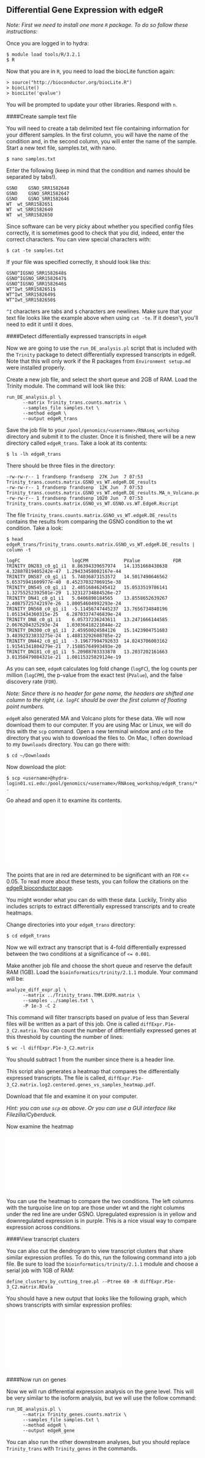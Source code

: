 ## Differential Gene Expression with edgeR

_Note: First we need to install one more ```R``` package. To do so follow these instructions:_

Once you are logged in to hydra:

```
$ module load tools/R/3.2.1
$ R
```

Now that you are in ```R```, you need to load the biocLite function again:

```
> source("http://bioconductor.org/biocLite.R")
> biocLite()
> biocLite('qvalue')
```

You will be prompted to update your other libraries. Respond with ```n```.

####Create sample text file

You will need to create a tab delimited text file containing information for your different samples. In the first column, you will have the name of the condition and, in the second column, you will enter the name of the sample. Start a new text file, samples.txt, with nano.

```
$ nano samples.txt
```

Enter the following (keep in mind that the condition and names should be separated by tabs!).

```
GSNO	GSNO_SRR1582648
GSNO	GSNO_SRR1582647
GSNO	GSNO_SRR1582646
WT	wt_SRR1582651
WT	wt_SRR1582649
WT	wt_SRR1582650
```

Since software can be very picky about whether you specified config files correctly, it is sometimes good to check that you did, indeed, enter the correct characters. You can view special characters with:

```
$ cat -te samples.txt
```

If your file was specified correctly, it should look like this:

```
GSNO^IGSNO_SRR1582648$
GSNO^IGSNO_SRR1582647$
GSNO^IGSNO_SRR1582646$
WT^Iwt_SRR1582651$
WT^Iwt_SRR1582649$
WT^Iwt_SRR1582650$
```

```^I``` characters are tabs and ```$``` characters are newlines. Make sure that your text file looks like the example above when using ```cat -te```. If it doesn't, you'll need to edit it until it does.

####Detect differentially expressed transcripts in ```edgeR```

Now we are going to use the ```run_DE_analysis.pl``` script that is included with the ```Trinity``` package to detect differentially expressed transcripts in edgeR. Note that this will only work if the R packages from ```Environment setup.md``` were installed properly.

Create a new job file, and select the short queue and 2GB of RAM. Load the Trinity module. The command will look like this:

```
run_DE_analysis.pl \
      --matrix Trinity_trans.counts.matrix \
      --samples_file samples.txt \
      --method edgeR \
      --output edgeR_trans
```

Save the job file to your ```/pool/genomics/<username>/RNAseq_workshop``` directory and submit it to the cluster. Once it is finished, there will be a new directory called ```edgeR_trans```. Take a look at its contents:

```
$ ls -lh edgeR_trans
```

There should be three files in the directory:

```
-rw-rw-r-- 1 frandsenp frandsenp  27K Jun  7 07:53 Trinity_trans.counts.matrix.GSNO_vs_WT.edgeR.DE_results
-rw-rw-r-- 1 frandsenp frandsenp  12K Jun  7 07:53 Trinity_trans.counts.matrix.GSNO_vs_WT.edgeR.DE_results.MA_n_Volcano.pdf
-rw-rw-r-- 1 frandsenp frandsenp 1020 Jun  7 07:53 Trinity_trans.counts.matrix.GSNO_vs_WT.GSNO.vs.WT.EdgeR.Rscript
```

The file ```Trinity_trans.counts.matrix.GSNO_vs_WT.edgeR.DE_results``` contains the results from comparing the GSNO condition to the wt condition. Take a look:

```
$ head edgeR_trans/Trinity_trans.counts.matrix.GSNO_vs_WT.edgeR.DE_results | column -t
```


```
logFC                   logCPM             PValue            FDR
TRINITY_DN283_c0_g1_i1  8.86394339657974   14.1351668438638  4.32887819405242e-47  1.29433458002167e-44
TRINITY_DN587_c0_g1_i1  5.74036873153572   14.5017490646562  5.65375941609977e-40  8.45237032706915e-38
TRINITY_DN545_c0_g1_i1  2.48516846245412   15.0533519786141  1.32755252392501e-29  1.32312734884526e-27
TRINITY_DN41_c0_g1_i1   5.0406890184565    13.8558652639267  2.40875725742197e-26  1.80054604992293e-24
TRINITY_DN568_c0_g1_i1  -5.11456747445237  13.7656734840196  1.0513434360315e-25   6.28703374746839e-24
TRINITY_DN8_c0_g1_i1    6.05737236243611   13.2471666144585  2.0676204325293e-24   1.03036418221044e-22
TRINITY_DN300_c0_g1_i1  2.45950024584126   15.1423904751683  3.48392323833275e-24  1.48813292608785e-22
TRINITY_DN442_c0_g1_i1  -3.19677994792633  14.0243706003162  1.91541341804279e-21  7.15885764993493e-20
TRINITY_DN181_c0_g1_i1  5.20988783333878   13.2037202161663  3.01350479084321e-21  1.00115325829124e-19
```

As you can see, ```edgeR``` calculates log fold change (```logFC```), the log counts per million (```logCPM```), the p-value from the exact test (```PValue```), and the false discovery rate (```FDR```). 

_Note: Since there is no header for gene name, the headers are shifted one column to the right, i.e. ```logFC``` should be over the first column of floating point numbers._

```edgeR``` also generated MA and Volcano plots for these data. We will now download them to our computer. If you are using Mac or Linux, we will do this with the ```scp``` command. Open a new terminal window and ```cd``` to the directory that you wish to download the files to. On Mac, I often download to my ```Downloads``` directory. You can go there with:

```
$ cd ~/Downloads
```

Now download the plot:

```
$ scp <username>@hydra-login01.si.edu:/pool/genomics/<username>/RNAseq_workshop/edgeR_trans/*.pdf .
```

Go ahead and open it to examine its contents.

![Volcano Plot](Trinity_trans.counts.matrix.GSNO_vs_WT.edgeR.DE_results.MA_n_Volcano.pdf)

The points that are in red are determined to be significant with an ```FDR``` <= 0.05. To read more about these tests, you can follow the citations on the [edgeR bioconductor page](https://bioconductor.org/packages/release/bioc/html/edgeR.html).

You might wonder what you can do with these data. Luckily, Trinity also includes scripts to extract differentially expressed transcripts and to create heatmaps.

Change directories into your ```edgeR_trans``` directory:

```
$ cd edgeR_trans
```

Now we will extract any transcript that is 4-fold differentially expressed between the two conditions at a significance of ```<= 0.001```.

Make another job file and choose the short queue and reserve the default RAM (1GB). Load the ```bioinformatics/trinity/2.1.1``` module. Your command will be:

```
analyze_diff_expr.pl \
      --matrix ../Trinity_trans.TMM.EXPR.matrix \
      --samples ../samples.txt \
      -P 1e-3 -C 2 
```

This command will filter transcripts based on pvalue of less than Several files will be written as a part of this job. One is called ```diffExpr.P1e-3_C2.matrix```. You can count the number of differentially expressed genes at this threshold by counting the number of lines:

```
$ wc -l diffExpr.P1e-3_C2.matrix
```

You should subtract 1 from the number since there is a header line.

This script also generates a heatmap that compares the differentially expressed transcripts. The file is called, ```diffExpr.P1e-3_C2.matrix.log2.centered.genes_vs_samples_heatmap.pdf```.

Download that file and examine it on your computer.

_Hint: you can use ```scp``` as above. Or you can use a GUI interface like Filezilla/Cyberduck._

Now examine the heatmap

![Differential Expression Heatmap](diffExpr.P1e-3_C2.matrix.log2.centered.genes_vs_samples_heatmap.pdf)

You can use the heatmap to compare the two conditions. The left columns with the turquoise line on top are those under wt and the right columns under the red line are under GSNO. Upregulated expression is in yellow and downregulated expression is in purple. This is a nice visual way to compare expression across conditions.

####View transcript clusters

You can also cut the dendrogram to view transcript clusters that share similar expression profiles. To do this, run the following command into a job file. Be sure to load the ```bioinformatics/trinity/2.1.1``` module and choose a serial job with 1GB of RAM:

```
define_clusters_by_cutting_tree.pl --Ptree 60 -R diffExpr.P1e-3_C2.matrix.RData
```

You should have a new output that looks like the following graph, which shows transcripts with similar expression profiles:

![My cluster plots](my_cluster_plots.pdf)

####Now run on genes

Now we will run differential expression analysis on the gene level. This will be very similar to the isoform analysis, but we will use the follow command:

```
run_DE_analysis.pl \
      --matrix Trinity_genes.counts.matrix \
      --samples_file samples.txt \
      --method edgeR \
      --output edgeR_gene
```

You can also run the other downstream analyses, but you should replace ```Trinity_trans``` with ```Trinity_genes``` in the commands.